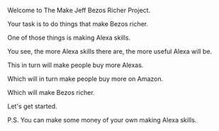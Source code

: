Welcome to The Make Jeff Bezos Richer Project.

Your task is to do things that make Bezos richer.

One of those things is making Alexa skills.

You see, the more Alexa skills there are, the more useful Alexa will be.

This in turn will make people buy more Alexas.

Which will in turn make people buy more on Amazon.

Which will make Bezos richer.

Let's get started.

P.S. You can make some money of your own making Alexa skills.
